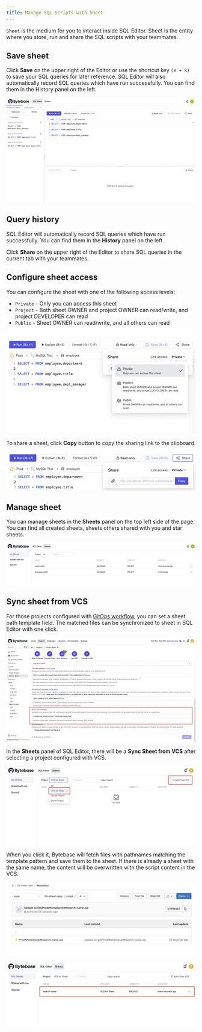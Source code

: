 ```yaml
---
title: Manage SQL Scripts with Sheet
---
```


`Sheet` is the medium for you to interact inside SQL Editor. Sheet is the entity where you store,
run and share the SQL scripts with your teammates.

## Save sheet

Click **Save** on the upper right of the Editor or use the shortcut key `(⌘ + S)` to save
your SQL queries for later reference. SQL Editor will also automatically record SQL queries which
have run successfully. You can find them in the History panel on the left.

![History](/static/docs/sql-editor/manage-sql-scripts/save-and-history.webp)

## Query history

SQL Editor will automatically record SQL queries which have run successfully. You can find them in
the **History** panel on the left.

Click **Share** on the upper right of the Editor to share SQL queries in the current tab with your
teammates.

## Configure sheet access

You can configure the sheet with one of the following access levels:

- `Private` - Only you can access this sheet
- `Project` - Both sheet OWNER and project OWNER can read/write, and project DEVELOPER can read
- `Public` - Sheet OWNER can read/write, and all others can read

![Configure access](/static/docs/sql-editor/manage-sql-scripts/share-link-access.webp)

To share a sheet, click **Copy** button to copy the sharing link to the clipboard.

![Copy the share link](/static/docs/sql-editor/manage-sql-scripts/share-popover.webp)

## Manage sheet

You can manage sheets in the **Sheets** panel on the top left side of the page. You can find all
created sheets, sheets others shared with you and star sheets.

![Sheets](/static/docs/sql-editor/manage-sql-scripts/sheet-panel.webp)

## Sync sheet from VCS

For those projects configured with [GitOps workflow](https://www.bytebase.com/docs/vcs-integration/overview), you can set a sheet path template field. The matched files can be synchronized to sheet in SQL Editor with one click.

![Sheet path template field](/static/docs/sql-editor/manage-sql-scripts/sheet-path-template-field.webp)

In the **Sheets** panel of SQL Editor, there will be a **Sync Sheet from VCS** after selecting a project configured with VCS.

![Sync from VCS](/static/docs/sql-editor/manage-sql-scripts/sync-from-vcs-button.webp)

When you click it, Bytebase will fetch files with pathnames matching the template pattern and save them to the sheet. If there is already a sheet with the same name, the content will be overwritten with the script content in the VCS.

![VCS directory](/static/docs/sql-editor/manage-sql-scripts/vcs-directory.webp)

![Succeed sync sheet](/static/docs/sql-editor/manage-sql-scripts/sync-sheet-succeed.webp)
